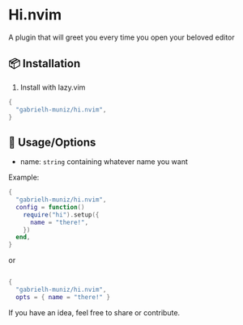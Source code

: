 # Hi.nvim

A plugin that will greet you every time you open your beloved editor

## 📦 Installation

1. Install with lazy.vim

```lua
{ 
  "gabrielh-muniz/hi.nvim", 
}
```

## 🔧 Usage/Options

- name: `string` containing whatever name you want

Example:

```lua
{
  "gabrielh-muniz/hi.nvim",
  config = function() 
    require("hi").setup({
      name = "there!",
    })
  end,
}
```

or 

```lua

{
  "gabrielh-muniz/hi.nvim",
  opts = { name = "there!" }
```

If you have an idea, feel free to share or contribute.
